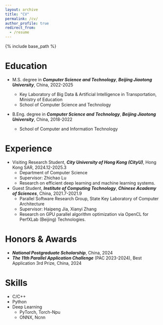 ```yaml
---
layout: archive
title: "CV"
permalink: /cv/
author_profile: true
redirect_from:
  - /resume
---
```


{% include base_path %}

Education
======
<!-- * Ph.D in Version Control Theory, GitHub University, 2018 (expected) -->
* M.S. degree in ***Computer Science and Technology***, ***Beijing Jiaotong University***, China, 2022-2025
  * Key Laboratory of Big Data & Artificial Intelligence in Transportation, Ministry of Education
  * School of Computer Science and Technology

* B.Eng. degree in ***Computer Science and Technology***, ***Beijing Jiaotong University***, China, 2018-2022
  * School of Computer and Information Technology

Experience
======
* Visiting Research Student, ***City University of Hong Kong (CityU)***, Hong Kong SAR, 2024.12-2025.3
  * Department of Computer Science
  * Supervisor: Zhichao Lu
  * Research on efficient deep learning and machine learning systems.
* Guest Student, ***Institute of Computing Technology***, ***Chinese Academy of Sciences***, China, 2021.7-2021.9
  * Parallel Software Research Group, State Key Laboratory of Computer Architecture
  * Supervisor: Haipeng Jia, Xianyi Zhang
  * Research on GPU parallel algorithm optimization via OpenCL for PerfXLab (Beijing) Technologies.

Honors & Awards
======
* ***National Postgraduate Scholarship***, China, 2024
* ***The 11th Parallel Application Challenge*** (PAC 2023-2024), Best Application 3rd Prize, China, 2024

Skills
======
* C/C++
* Python
* Deep Learning
  * PyTorch, Torch-Npu
  * ONNX, Ncnn

<!--
Internship/Visiting/Work Internship work
Publications
======
  <ul>{% for post in site.publications %}
    {% include archive-single-cv.html %}
  {% endfor %}</ul>
  -->
